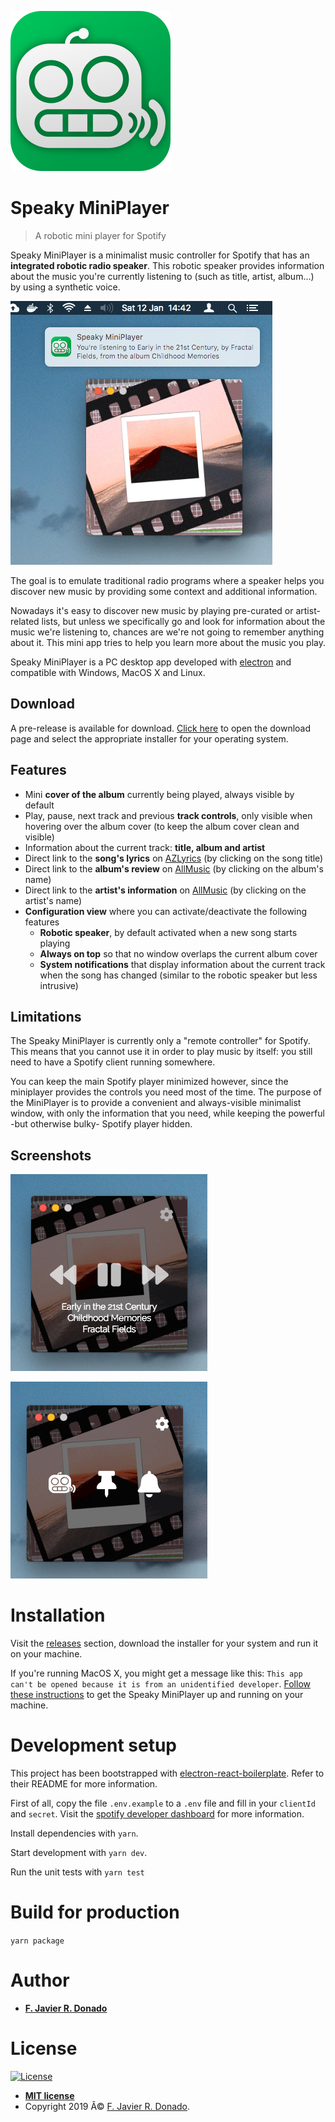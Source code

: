 ![Speaky MiniPlayer's Logo](https://github.com/fjrd84/speaky-miniplayer/raw/master/resources/icon.png)

# Speaky MiniPlayer

> A robotic mini player for Spotify

Speaky MiniPlayer is a minimalist music controller for Spotify that has an **integrated robotic radio speaker**. This robotic speaker provides information about the music you're currently listening to (such as title, artist, album...) by using a synthetic voice.

![Screenshot 01](https://github.com/fjrd84/speaky-miniplayer/raw/master/resources/screenshots/screenshot-01.png)

The goal is to emulate traditional radio programs where a speaker helps you discover new music by providing some context and additional information.

Nowadays it's easy to discover new music by playing pre-curated or artist-related lists, but unless we specifically go and look for information about the music we're listening to, chances are we're not going to remember anything about it. This mini app tries to help you learn more about the music you play.

Speaky MiniPlayer is a PC desktop app developed with [electron](https://electronjs.org/) and compatible with Windows, MacOS X and Linux.

## Download

A pre-release is available for download. [Click here](https://github.com/fjrd84/speaky-miniplayer/releases) to open the download page and select the appropriate installer for your operating system.

## Features

- Mini **cover of the album** currently being played, always visible by default
- Play, pause, next track and previous **track controls**, only visible when hovering over the album cover (to keep the album cover clean and visible)
- Information about the current track: **title, album and artist**
- Direct link to the **song's lyrics** on [AZLyrics](https://www.azlyrics.com/) (by clicking on the song title)
- Direct link to the **album's review** on [AllMusic](https://www.allmusic.com/) (by clicking on the album's name)
- Direct link to the **artist's information** on [AllMusic](https://www.allmusic.com/) (by clicking on the artist's name)
- **Configuration view** where you can activate/deactivate the following features
  - **Robotic speaker**, by default activated when a new song starts playing
  - **Always on top** so that no window overlaps the current album cover
  - **System notifications** that display information about the current track when the song has changed (similar to the robotic speaker but less intrusive)

## Limitations

The Speaky MiniPlayer is currently only a "remote controller" for Spotify. This means that you cannot use it in order to play music by itself: you still need to have a Spotify client running somewhere.

You can keep the main Spotify player minimized however, since the miniplayer provides the controls you need most of the time. The purpose of the MiniPlayer is to provide a convenient and always-visible minimalist window, with only the information that you need, while keeping the powerful -but otherwise bulky- Spotify player hidden.

## Screenshots

![On Hover](https://github.com/fjrd84/speaky-miniplayer/raw/master/resources/screenshots/screenshot-02.png)

![Configuration View](https://github.com/fjrd84/speaky-miniplayer/raw/master/resources/screenshots/screenshot-03.png)

# Installation

Visit the [releases](https://github.com/fjrd84/speaky-miniplayer/releases) section, download the installer for your system and run it on your machine.

If you're running MacOS X, you might get a message like this: `This app can't be opened because it is from an unidentified developer`. [Follow these instructions](https://truefire.zendesk.com/hc/en-us/articles/200200566-Open-Program-from-Unidentified-Developer-Mac-) to get the Speaky MiniPlayer up and running on your machine.

# Development setup

This project has been bootstrapped with [electron-react-boilerplate](https://github.com/electron-react-boilerplate/electron-react-boilerplate). Refer to their README for more information.

First of all, copy the file `.env.example` to a `.env` file and fill in your `clientId` and `secret`. Visit the [spotify developer dashboard](https://developer.spotify.com/dashboard/applications) for more information.

Install dependencies with `yarn`.

Start development with `yarn dev`.

Run the unit tests with `yarn test`

# Build for production

`yarn package`

# Author

- [**F. Javier R. Donado**](https://www.jdonado.com)

# License

[![License](http://img.shields.io/:license-mit-blue.svg?style=flat-square)](http://badges.mit-license.org)

- **[MIT license](http://opensource.org/licenses/mit-license.php)**
- Copyright 2019 Â© <a href="https://www.jdonado.com" target="_blank">F. Javier R. Donado</a>.
